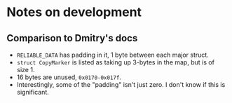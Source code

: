 # Notes on development

## Comparison to Dmitry's docs

- `RELIABLE_DATA` has padding in it, 1 byte between each major struct.
- `struct CopyMarker` is listed as taking up 3-bytes in the map, but is of size 1.
- 16 bytes are unused, `0x0170-0x017f`.
- Interestingly, some of the "padding" isn't just zero. I don't know if this is significant.


